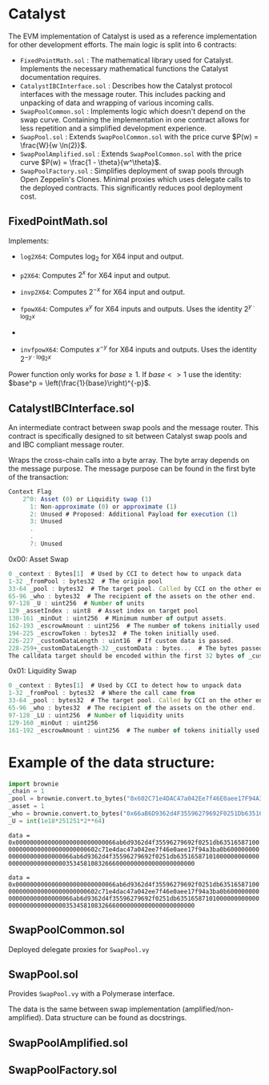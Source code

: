 # Catalyst

The EVM implementation of Catalyst is used as a reference implementation for other development efforts. The main logic is split into 6 contracts:

- `FixedPointMath.sol` : The mathematical library used for Catalyst. Implements the necessary mathematical functions the Catalyst documentation requires.
- `CatalystIBCInterface.sol` : Describes how the Catalyst protocol interfaces with the message router. This includes packing and unpacking of data and wrapping of various incoming calls.
- `SwapPoolCommon.sol` : Implements logic which doesn't depend on the swap curve. Containing the implementation in one contract allows for less repetition and a simplified development experience.
- `SwapPool.sol` : Extends `SwapPoolCommon.sol` with the price curve $P(w) = \frac{W}{w \ln(2)}$.
- `SwapPoolAmplified.sol` : Extends `SwapPoolCommon.sol` with the price curve $P(w) = \frac{1 - \theta}{w^\theta}$.
- `SwapPoolFactory.sol` : Simplifies deployment of swap pools through Open Zeppelin's Clones. Minimal proxies which uses delegate calls to the deployed contracts. This significantly reduces pool deployment cost. 


## FixedPointMath.sol

Implements: 

- `log2X64`: Computes $\log_2$ for X64 input and output.

- `p2X64`: Computes $2^x$ for X64 input and output.

- `invp2X64`: Computes $2^{-x}$ for X64 input and output.

- `fpowX64`: Computes $x^y$ for X64 inputs and outputs. Uses the identity $2^{y · \log_2x}$
- 
- `invfpowX64`: Computes $x^{-y}$ for X64 inputs and outputs. Uses the identity $2^{-y · \log_2x}$

Power function only works for $base ≥ 1$. If $base <> 1$ use the identity: $base^p = \left(\frac{1}{base}\right)^{-p}$.

## CatalystIBCInterface.sol

An intermediate contract between swap pools and the message router. This contract is specifically designed to sit between Catalyst swap pools and and IBC compliant message router.

Wraps the cross-chain calls into a byte array. The byte array depends on the message purpose. The message purpose can be found in the first byte of the transaction:

```jsx
Context Flag
    2^0: Asset (0) or Liquidity swap (1)
      1: Non-approximate (0) or approximate (1)
	  2: Unused # Proposed: Additional Payload for execution (1)
	  3: Unused
	  .
	  .
	  7: Unused
```

0x00: Asset Swap

```jsx
0 _context : Bytes[1]  # Used by CCI to detect how to unpack data
1-32 _fromPool : bytes32  # The origin pool
33-64 _pool : bytes32  # The target pool. Called by CCI on the other end.
65-96 _who : bytes32  # The recipient of the assets on the other end.
97-128 _U : uint256  # Number of units
129 _assetIndex : uint8  # Asset index on target pool
130-161 _minOut : uint256  # Minimum number of output assets.
162-193 _escrowAmount : uint256  # The number of tokens initially used.
194-225 _escrowToken : bytes32  # The token initially used.
226-227 _customDataLength : uint16  # If custom data is passed.
228-259+_customDataLength-32 _customData : bytes...  # The bytes passed to the custom Target.
The calldata target should be encoded within the first 32 bytes of _customData.
```

0x01: Liquidity Swap

```jsx
0 _context : Bytes[1]  # Used by CCI to detect how to unpack data
1-32 _fromPool : bytes32  # Where the call came from
33-64 _pool : bytes32  # The target pool. Called by CCI on the other end.
65-96 _who : bytes32  # The recipient of the assets on the other end.
97-128 _LU : uint256  # Number of liquidity units
129-160 _minOut : uint256
161-192 _escrowAmount : uint256  # The number of tokens initially used.
```



# Example of the data structure:
```py
import brownie
_chain = 1
_pool = brownie.convert.to_bytes("0x602C71e4DAC47a042Ee7f46E0aee17F94A3bA0B6".replace("0x00", ""))
_asset = 1
_who = brownie.convert.to_bytes("0x66aB6D9362d4F35596279692F0251Db635165871".replace("0x00", ""))
_U = int(1e18*251251*2**64)
```


`data = 0x0000000000000000000000000066ab6d9362d4f35596279692f0251db635165871000000000000000000000000602c71e4dac47a042ee7f46e0aee17f94a3ba0b600000000000000000000000066ab6d9362d4f35596279692f0251db635165871010000000000000000000000000000353458108326660000000000000000000000`

`data = 0x0000000000000000000000000066ab6d9362d4f35596279692f0251db635165871000000000000000000000000602c71e4dac47a042ee7f46e0aee17f94a3ba0b600000000000000000000000066ab6d9362d4f35596279692f0251db635165871010000000000000000000000000000353458108326660000000000000000000000`


## SwapPoolCommon.sol

Deployed delegate proxies for `SwapPool.vy`

## SwapPool.sol

Provides `SwapPool.vy` with a Polymerase interface.

The data is the same between swap implementation (amplified/non-amplified). Data structure can be found as docstrings.

## SwapPoolAmplified.sol


## SwapPoolFactory.sol


